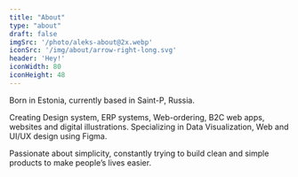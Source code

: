 ```yaml
---
title: "About"
type: "about"
draft: false
imgSrc: '/photo/aleks-about@2x.webp'
iconSrc: '/img/about/arrow-right-long.svg'
header: 'Hey!'
iconWidth: 80 
iconHeight: 48
---
```


Born in Estonia, currently based in Saint-P, Russia.

Creating Design system, ERP systems, Web-ordering, B2C web apps, websites and digital illustrations. Specializing in Data Visualization, Web and UI/UX design using Figma. 

Passionate about simplicity, constantly trying to build clean and simple products to make people’s lives easier.